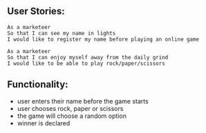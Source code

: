 ## User Stories:

```
As a marketeer
So that I can see my name in lights
I would like to register my name before playing an online game

As a marketeer
So that I can enjoy myself away from the daily grind
I would like to be able to play rock/paper/scissors
```

## Functionality:

- user enters their name before the game starts
- user chooses rock, paper or scissors
- the game will choose a random option
- winner is declared

